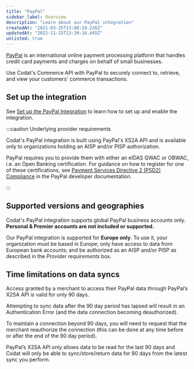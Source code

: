 ```yaml
---
title: "PayPal"
sidebar_label: Overview
description: "Learn about our PayPal integration"
createdAt: "2021-03-25T13:08:19.226Z"
updatedAt: "2022-11-15T13:20:16.445Z"
unlisted: true
---
```


[PayPal](https://www.paypal.com/) is an international online payment processing platform that handles credit card
payments and charges on behalf of small businesses.

Use Codat's Commerce API with PayPal to securely connect to, retrieve, and view your customers' commerce transactions.

## Set up the integration

See [Set up the PayPal Integration](/integrations/commerce/paypal/set-up-paypal-in-production) to learn how to set up and enable the integration.

:::caution Underlying provider requirements

Codat's PayPal integration is built using PayPal's XS2A API and is available only to organizations holding an AISP and/or PISP authorization.

PayPal requires you to provide them with either an eIDAS QWAC or OBWAC, i.e. an Open Banking certification. For guidance on how to register for one of these certifications, see [Payment Services Directive 2 (PSD2) Compliance](https://developer.paypal.com/reference/guidelines/psd2-compliance/) in the PayPal developer documentation.

:::

## Supported versions and geographies

Codat's PayPal integration supports global PayPal business accounts only. **Personal & Premier accounts are not included or supported.**

Our PayPal integration is supported for **Europe only**. To use it, your organization must be based in Europe; only have access to data from European bank accounts; and be authorized as an AISP and/or PISP as described in the _Provider requirements_ box.

## Time limitations on data syncs

Access granted by a merchant to access their PayPal data through PayPal’s X2SA API is valid for only 90 days.

Attempting to sync data after the 90 day period has lapsed will result in an Authentication Error (and the data connection becoming deauthorized).

To maintain a connection beyond 90 days, you will need to request that the merchant reauthorize the connection (this can be done at any time before or after the end of the 90 day period).

PayPal’s X2SA API only allows data to be read for the last 90 days and Codat will only be able to sync/store/return data for 90 days from the latest sync you perform.
